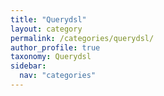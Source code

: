```yaml
---
title: "Querydsl"
layout: category
permalink: /categories/querydsl/
author_profile: true
taxonomy: Querydsl
sidebar:
  nav: "categories"
---
```

